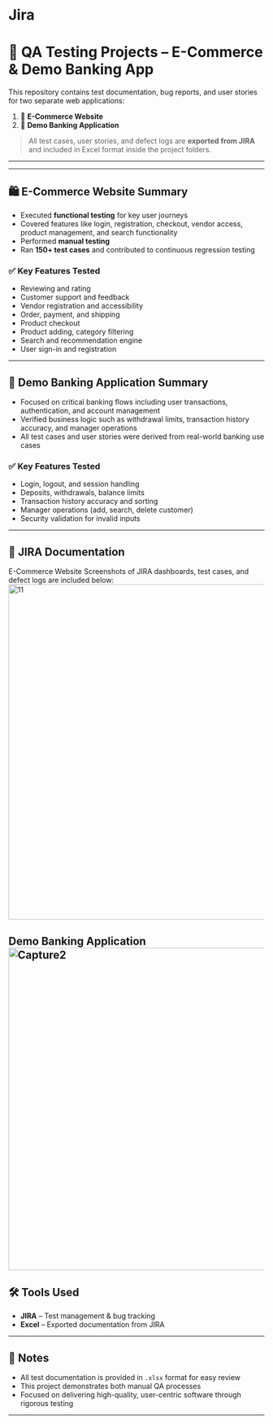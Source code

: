 # Jira
# 🧪 QA Testing Projects – E-Commerce & Demo Banking App

This repository contains test documentation, bug reports, and user stories for two separate web applications:

1. 🛒 **E-Commerce Website**
2. 🏦 **Demo Banking Application**

> All test cases, user stories, and defect logs are **exported from JIRA** and included in Excel format inside the project folders.

---

---

## 🛍️ E-Commerce Website Summary

- Executed **functional  testing** for key user journeys
- Covered features like login, registration, checkout, vendor access, product management, and search functionality
- Performed **manual testing**
- Ran **150+ test cases** and contributed to continuous regression testing

### ✅ Key Features Tested

- Reviewing and rating  
- Customer support and feedback  
- Vendor registration and accessibility  
- Order, payment, and shipping  
- Product checkout  
- Product adding, category filtering  
- Search and recommendation engine  
- User sign-in and registration

---

## 🏦 Demo Banking Application Summary

- Focused on critical banking flows including user transactions, authentication, and account management
- Verified business logic such as withdrawal limits, transaction history accuracy, and manager operations
- All test cases and user stories were derived from real-world banking use cases

### ✅ Key Features Tested

- Login, logout, and session handling  
- Deposits, withdrawals, balance limits  
- Transaction history accuracy and sorting  
- Manager operations (add, search, delete customer)  
- Security validation for invalid inputs

---

## 📸 JIRA Documentation
E-Commerce Website
Screenshots of JIRA dashboards, test cases, and defect logs are included below:
<img width="1339" height="659" alt="11" src="https://github.com/user-attachments/assets/d72b210f-58dc-44d0-87b0-658ce0ff7c50" />

Demo Banking Application
<img width="1348" height="634" alt="Capture2" src="https://github.com/user-attachments/assets/e8017590-91b5-43f7-91cc-0fe4d487fa64" />
 ---

## 🛠️ Tools Used

- **JIRA** – Test management & bug tracking  
- **Excel** – Exported documentation from JIRA

---

## 📌 Notes

- All test documentation is provided in `.xlsx` format for easy review
- This project demonstrates both manual  QA processes
- Focused on delivering high-quality, user-centric software through rigorous testing

---

